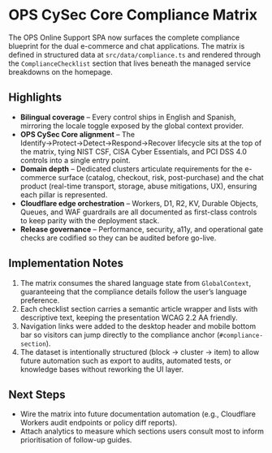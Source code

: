 # OPS CySec Core Compliance Matrix

The OPS Online Support SPA now surfaces the complete compliance blueprint for the dual e-commerce and chat applications. The matrix is defined in structured data at `src/data/compliance.ts` and rendered through the `ComplianceChecklist` section that lives beneath the managed service breakdowns on the homepage.

## Highlights

- **Bilingual coverage** – Every control ships in English and Spanish, mirroring the locale toggle exposed by the global context provider.
- **OPS CySec Core alignment** – The Identify→Protect→Detect→Respond→Recover lifecycle sits at the top of the matrix, tying NIST CSF, CISA Cyber Essentials, and PCI DSS 4.0 controls into a single entry point.
- **Domain depth** – Dedicated clusters articulate requirements for the e-commerce surface (catalog, checkout, risk, post-purchase) and the chat product (real-time transport, storage, abuse mitigations, UX), ensuring each pillar is represented.
- **Cloudflare edge orchestration** – Workers, D1, R2, KV, Durable Objects, Queues, and WAF guardrails are all documented as first-class controls to keep parity with the deployment stack.
- **Release governance** – Performance, security, a11y, and operational gate checks are codified so they can be audited before go-live.

## Implementation Notes

1. The matrix consumes the shared language state from `GlobalContext`, guaranteeing that the compliance details follow the user’s language preference.
2. Each checklist section carries a semantic article wrapper and lists with descriptive text, keeping the presentation WCAG 2.2 AA friendly.
3. Navigation links were added to the desktop header and mobile bottom bar so visitors can jump directly to the compliance anchor (`#compliance-section`).
4. The dataset is intentionally structured (block → cluster → item) to allow future automation such as export to audits, automated tests, or knowledge bases without reworking the UI layer.

## Next Steps

- Wire the matrix into future documentation automation (e.g., Cloudflare Workers audit endpoints or policy diff reports).
- Attach analytics to measure which sections users consult most to inform prioritisation of follow-up guides.
